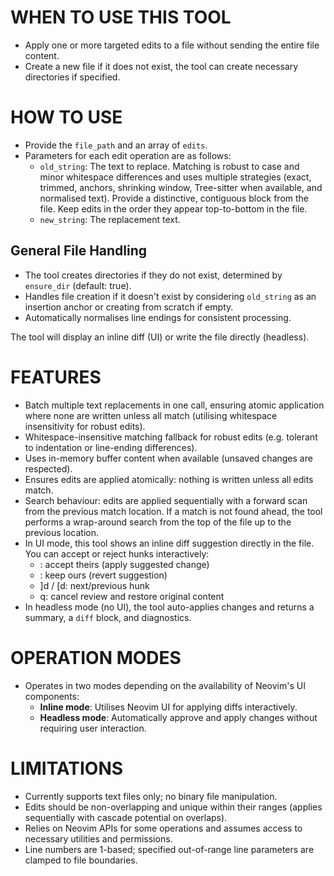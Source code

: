 # WHEN TO USE THIS TOOL

- Apply one or more targeted edits to a file without sending the entire file content.
- Create a new file if it does not exist, the tool can create necessary directories if specified.

# HOW TO USE

- Provide the `file_path` and an array of `edits`.
- Parameters for each edit operation are as follows:
  - `old_string`: The text to replace. Matching is robust to case and minor whitespace differences and uses multiple strategies (exact, trimmed, anchors, shrinking window, Tree-sitter when available, and normalised text). Provide a distinctive, contiguous block from the file. Keep edits in the order they appear top-to-bottom in the file.
  - `new_string`: The replacement text.

## General File Handling

- The tool creates directories if they do not exist, determined by `ensure_dir` (default: true).
- Handles file creation if it doesn't exist by considering `old_string` as an insertion anchor or creating from scratch if empty.
- Automatically normalises line endings for consistent processing.

The tool will display an inline diff (UI) or write the file directly (headless).

# FEATURES

- Batch multiple text replacements in one call, ensuring atomic application where none are written unless all match (utilising whitespace insensitivity for robust edits).
- Whitespace-insensitive matching fallback for robust edits (e.g. tolerant to indentation or line-ending differences).
- Uses in-memory buffer content when available (unsaved changes are respected).
- Ensures edits are applied atomically: nothing is written unless all edits match.
- Search behaviour: edits are applied sequentially with a forward scan from the previous match location. If a match is not found ahead, the tool performs a wrap-around search from the top of the file up to the previous location.
- In UI mode, this tool shows an inline diff suggestion directly in the file. You can accept or reject hunks interactively:
  - <ct>: accept theirs (apply suggested change)
  - <co>: keep ours (revert suggestion)
  - ]d / [d: next/previous hunk
  - q: cancel review and restore original content
- In headless mode (no UI), the tool auto-applies changes and returns a summary, a `diff` block, and diagnostics.

# OPERATION MODES

- Operates in two modes depending on the availability of Neovim's UI components:
  - **Inline mode**: Utilises Neovim UI for applying diffs interactively.
  - **Headless mode**: Automatically approve and apply changes without requiring user interaction.
# LIMITATIONS

- Currently supports text files only; no binary file manipulation.
- Edits should be non-overlapping and unique within their ranges (applies sequentially with cascade potential on overlaps).
- Relies on Neovim APIs for some operations and assumes access to necessary utilities and permissions.
- Line numbers are 1-based; specified out-of-range line parameters are clamped to file boundaries.

